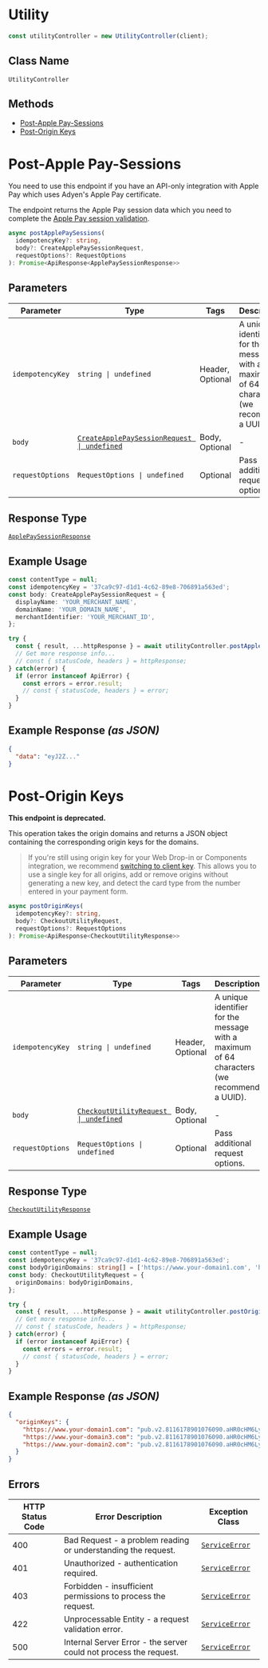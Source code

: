 # Utility

```ts
const utilityController = new UtilityController(client);
```

## Class Name

`UtilityController`

## Methods

* [Post-Apple Pay-Sessions](../../doc/controllers/utility.md#post-apple-pay-sessions)
* [Post-Origin Keys](../../doc/controllers/utility.md#post-origin-keys)


# Post-Apple Pay-Sessions

You need to use this endpoint if you have an API-only integration with Apple Pay which uses Adyen's Apple Pay certificate.

The endpoint returns the Apple Pay session data which you need to complete the [Apple Pay session validation](https://docs.adyen.com/payment-methods/apple-pay/api-only?tab=adyen-certificate-validation_1#complete-apple-pay-session-validation).

```ts
async postApplePaySessions(
  idempotencyKey?: string,
  body?: CreateApplePaySessionRequest,
  requestOptions?: RequestOptions
): Promise<ApiResponse<ApplePaySessionResponse>>
```

## Parameters

| Parameter | Type | Tags | Description |
|  --- | --- | --- | --- |
| `idempotencyKey` | `string \| undefined` | Header, Optional | A unique identifier for the message with a maximum of 64 characters (we recommend a UUID). |
| `body` | [`CreateApplePaySessionRequest \| undefined`](../../doc/models/create-apple-pay-session-request.md) | Body, Optional | - |
| `requestOptions` | `RequestOptions \| undefined` | Optional | Pass additional request options. |

## Response Type

[`ApplePaySessionResponse`](../../doc/models/apple-pay-session-response.md)

## Example Usage

```ts
const contentType = null;
const idempotencyKey = '37ca9c97-d1d1-4c62-89e8-706891a563ed';
const body: CreateApplePaySessionRequest = {
  displayName: 'YOUR_MERCHANT_NAME',
  domainName: 'YOUR_DOMAIN_NAME',
  merchantIdentifier: 'YOUR_MERCHANT_ID',
};

try {
  const { result, ...httpResponse } = await utilityController.postApplePaySessions(idempotencyKey, body);
  // Get more response info...
  // const { statusCode, headers } = httpResponse;
} catch(error) {
  if (error instanceof ApiError) {
    const errors = error.result;
    // const { statusCode, headers } = error;
  }
}
```

## Example Response *(as JSON)*

```json
{
  "data": "eyJ2Z..."
}
```


# Post-Origin Keys

**This endpoint is deprecated.**

This operation takes the origin domains and returns a JSON object containing the corresponding origin keys for the domains.

> If you're still using origin key for your Web Drop-in or Components integration, we recommend [switching to client key](https://docs.adyen.com/development-resources/client-side-authentication/migrate-from-origin-key-to-client-key). This allows you to use a single key for all origins, add or remove origins without generating a new key, and detect the card type from the number entered in your payment form.

```ts
async postOriginKeys(
  idempotencyKey?: string,
  body?: CheckoutUtilityRequest,
  requestOptions?: RequestOptions
): Promise<ApiResponse<CheckoutUtilityResponse>>
```

## Parameters

| Parameter | Type | Tags | Description |
|  --- | --- | --- | --- |
| `idempotencyKey` | `string \| undefined` | Header, Optional | A unique identifier for the message with a maximum of 64 characters (we recommend a UUID). |
| `body` | [`CheckoutUtilityRequest \| undefined`](../../doc/models/checkout-utility-request.md) | Body, Optional | - |
| `requestOptions` | `RequestOptions \| undefined` | Optional | Pass additional request options. |

## Response Type

[`CheckoutUtilityResponse`](../../doc/models/checkout-utility-response.md)

## Example Usage

```ts
const contentType = null;
const idempotencyKey = '37ca9c97-d1d1-4c62-89e8-706891a563ed';
const bodyOriginDomains: string[] = ['https://www.your-domain1.com', 'https://www.your-domain2.com', 'https://www.your-domain3.com'];
const body: CheckoutUtilityRequest = {
  originDomains: bodyOriginDomains,
};

try {
  const { result, ...httpResponse } = await utilityController.postOriginKeys(idempotencyKey, body);
  // Get more response info...
  // const { statusCode, headers } = httpResponse;
} catch(error) {
  if (error instanceof ApiError) {
    const errors = error.result;
    // const { statusCode, headers } = error;
  }
}
```

## Example Response *(as JSON)*

```json
{
  "originKeys": {
    "https://www.your-domain1.com": "pub.v2.8116178901076090.aHR0cHM6Ly93d3cueW91ci1kb21haW4xLmNvbQ.pvbYlrXz0ICP4kwMJXDGDLVMqALhwXr1MSRjT-fkhvw",
    "https://www.your-domain3.com": "pub.v2.8116178901076090.aHR0cHM6Ly93d3cueW91ci1kb21haW4zLmNvbQ.FrTpVz7_RzAywKasM0kXCRoMfoMkKIKaxjFymRGORIc",
    "https://www.your-domain2.com": "pub.v2.8116178901076090.aHR0cHM6Ly93d3cueW91ci1kb21haW4yLmNvbQ.LdN9kvJ35fYFFiBSJA4idMnwwxJ5_yXpeNS__Ap5wkg"
  }
}
```

## Errors

| HTTP Status Code | Error Description | Exception Class |
|  --- | --- | --- |
| 400 | Bad Request - a problem reading or understanding the request. | [`ServiceError`](../../doc/models/service-error.md) |
| 401 | Unauthorized - authentication required. | [`ServiceError`](../../doc/models/service-error.md) |
| 403 | Forbidden - insufficient permissions to process the request. | [`ServiceError`](../../doc/models/service-error.md) |
| 422 | Unprocessable Entity - a request validation error. | [`ServiceError`](../../doc/models/service-error.md) |
| 500 | Internal Server Error - the server could not process the request. | [`ServiceError`](../../doc/models/service-error.md) |

